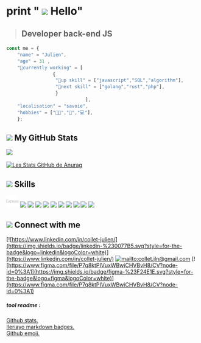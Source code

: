 # print " <img src = "https://raw.githubusercontent.com/MartinHeinz/MartinHeinz/master/wave.gif" width = 50px> Hello" 

> ## Developer back-end JS
```JavaScript
const me = {
    "name" = "Julien",
    "age" = 31 ,
    "🔭currently working" = [  
                 {  
                  "🌱up skill" = ["javascript","SQL","algorithm"],
                  "📌next skill" = ["golang","rust","php"],
                  }
                             ],
    "localisation" = "savoie",
    "hobbies" = ["🚗💨","🎥","💻"],
    };


``` 

##  <img src ="https://uploads-ssl.webflow.com/5f543735f8e374338e5778e7/5f74de34997ac0e3b0160983_93b3cd_6170d737eeec44e2b49776ca72957e00~mv2.gif" width = 30px> My GitHub Stats

![](https://www.codewars.com/users/juliencllt/badges/micro)

[![Les Stats GitHub de Anurag](https://github-readme-stats.vercel.app/api?username=JulienCLLT&count_private=true&show_icons=true)](https://github.com/anuraghazra/github-readme-stats)



## <img src = "https://media2.giphy.com/media/QssGEmpkyEOhBCb7e1/giphy.gif?cid=ecf05e47a0n3gi1bfqntqmob8g9aid1oyj2wr3ds3mg700bl&rid=giphy.gif" width = 32px> Skills 


<img width= '32px' src='https://raw.githubusercontent.com/github/explore/80688e429a7d4ef2fca1e82350fe8e3517d3494d/topics/express/express.png'>
<img width ='32px' src ='https://raw.githubusercontent.com/rahulbanerjee26/githubAboutMeGenerator/main/icons/nodejs.svg'>
<img width ='32px' src ='https://raw.githubusercontent.com/rahulbanerjee26/githubAboutMeGenerator/main/icons/javascript.svg'>
<img width ='32px' src ='https://raw.githubusercontent.com/rahulbanerjee26/githubAboutMeGenerator/main/icons/postgresql.svg'>
<img width ='32px' src ='https://raw.githubusercontent.com/rahulbanerjee26/githubAboutMeGenerator/main/icons/css.svg'>
  <img width ='32px' src ='https://raw.githubusercontent.com/rahulbanerjee26/githubAboutMeGenerator/main/icons/github.svg'>
<img width ='32px' src ='https://raw.githubusercontent.com/rahulbanerjee26/githubAboutMeGenerator/main/icons/figma.svg'>
<img width ='32px' src ='https://raw.githubusercontent.com/rahulbanerjee26/githubAboutMeGenerator/main/icons/html.svg'> 
<img width ='32px' src ='https://raw.githubusercontent.com/rahulbanerjee26/githubAboutMeGenerator/main/icons/git.svg'> 
<img width ='32px' src ='https://raw.githubusercontent.com/rahulbanerjee26/githubAboutMeGenerator/main/icons/ruby.svg'> 
<img width ='32px' src ='https://raw.githubusercontent.com/rahulbanerjee26/githubAboutMeGenerator/main/icons/redis.svg'>


## <img src = "https://images.squarespace-cdn.com/content/v1/58d610cc59cc68feaa41f3b3/1600930106355-Z9OB093Q0L129MJ1FKBZ/giphy+%282%29.gif" width = 32px> Connect with me 




[![https://www.linkedin.com/in/collet-julien/](https://img.shields.io/badge/linkedin-%230077B5.svg?style=for-the-badge&logo=linkedin&logoColor=white)](https://www.linkedin.com/in/collet-julien/) [![mailto:collet.jln@gmail.com](https://img.shields.io/badge/Gmail-D14836?style=for-the-badge&logo=gmail&logoColor=white)](mailto:collet.jln@gmail.com)
[![https://www.figma.com/file/P7q8ktPIVuxWBwiCHVBvH8/CV?node-id=0%3A1](https://img.shields.io/badge/figma-%23F24E1E.svg?style=for-the-badge&logo=figma&logoColor=white)](https://www.figma.com/file/P7q8ktPIVuxWBwiCHVBvH8/CV?node-id=0%3A1)


##### tool readme :  
[Github stats.](https://github.com/anuraghazra/github-readme-stats)  
[Ileriayo markdown badges.](https://github.com/Ileriayo/markdown-badges)  
[Github emoji.](https://gist.github.com/rxaviers/7360908)